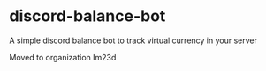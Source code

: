 # discord-balance-bot
A simple discord balance bot to track virtual currency in your server

Moved to organization Im23d
